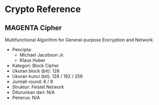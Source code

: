 # Crypto Reference

## MAGENTA Cipher

Multifunctional Algorithm for General-purpose Encryption and Network.

* Pencipta:
    - Michael Jacobson Jr.
    - Klaus Huber
* Kategori: Block Cipher
* Ukuran block (bit): 128
* Ukuran kunci (bit): 128 / 192 / 256
* Jumlah round: 6 / 8
* Struktur: Feistel Network
* Diturunkan dari: N/A 
* Penerus: N/A